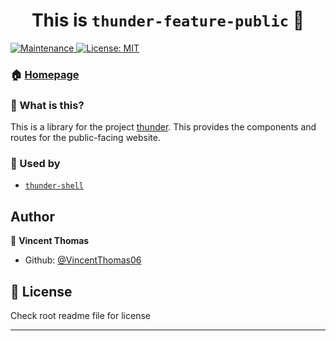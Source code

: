 <h1 align="center">This is <code>thunder-feature-public</code> 👋</h1>
<p>
  <a href="https://github.com/VincentThomas06/Codebase/graphs/commit-activity" target="_blank">
    <img alt="Maintenance" src="https://img.shields.io/badge/Maintained%3F-yes-green.svg?style=flat-square" />
  </a>
  <a href="https://github.com/VincentThomas06/Codebase/blob/main/LICENSE?style=flat-square" target="_blank">
    <img alt="License: MIT" src="https://img.shields.io/github/license/VincentThomas06/Codebase?style=flat-square" />
  </a>
</p>

### 🏠 [Homepage](https://github.com/VincentThomas06/Codebase#readme)

### 🤔 What is this?
This is a library for the project [thunder](https://github.com/VincentThomas06/Codebase/tree/main/apps/thunder#readme). This provides the components and routes for the public-facing website.

### 🔧 Used by
* [`thunder-shell`](https://github.com/VincentThomas06/Codebase/tree/main/libs/thunder/feature-shell#readme)

## Author

👤 **Vincent Thomas**

- Github: [@VincentThomas06](https://github.com/VincentThomas06)

## 📝 License

Check root readme file for license

---
